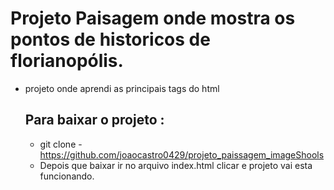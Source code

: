 # Projeto Paisagem onde mostra os pontos de historicos de florianopólis.
- projeto onde aprendi as principais tags do html

  ## Para baixar o projeto :

  - git clone - https://github.com/joaocastro0429/projeto_paissagem_imageShools
  - Depois que baixar ir no arquivo index.html clicar e projeto vai esta funcionando.
